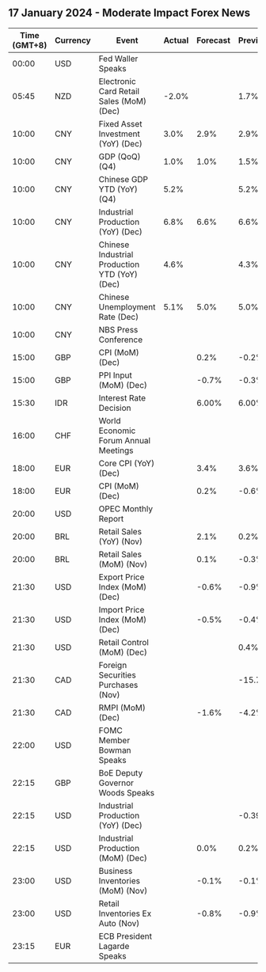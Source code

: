## 17 January 2024 - Moderate Impact Forex News

| Time (GMT+8) | Currency | Event | Actual | Forecast | Previous |
|------|----------|-------|--------|----------|----------|
| 00:00 | USD | Fed Waller Speaks |  |  |  |
| 05:45 | NZD | Electronic Card Retail Sales (MoM) (Dec) | -2.0% |  | 1.7% |
| 10:00 | CNY | Fixed Asset Investment (YoY) (Dec) | 3.0% | 2.9% | 2.9% |
| 10:00 | CNY | GDP (QoQ) (Q4) | 1.0% | 1.0% | 1.5% |
| 10:00 | CNY | Chinese GDP YTD (YoY) (Q4) | 5.2% |  | 5.2% |
| 10:00 | CNY | Industrial Production (YoY) (Dec) | 6.8% | 6.6% | 6.6% |
| 10:00 | CNY | Chinese Industrial Production YTD (YoY) (Dec) | 4.6% |  | 4.3% |
| 10:00 | CNY | Chinese Unemployment Rate (Dec) | 5.1% | 5.0% | 5.0% |
| 10:00 | CNY | NBS Press Conference |  |  |  |
| 15:00 | GBP | CPI (MoM) (Dec) |  | 0.2% | -0.2% |
| 15:00 | GBP | PPI Input (MoM) (Dec) |  | -0.7% | -0.3% |
| 15:30 | IDR | Interest Rate Decision |  | 6.00% | 6.00% |
| 16:00 | CHF | World Economic Forum Annual Meetings |  |  |  |
| 18:00 | EUR | Core CPI (YoY) (Dec) |  | 3.4% | 3.6% |
| 18:00 | EUR | CPI (MoM) (Dec) |  | 0.2% | -0.6% |
| 20:00 | USD | OPEC Monthly Report |  |  |  |
| 20:00 | BRL | Retail Sales (YoY) (Nov) |  | 2.1% | 0.2% |
| 20:00 | BRL | Retail Sales (MoM) (Nov) |  | 0.1% | -0.3% |
| 21:30 | USD | Export Price Index (MoM) (Dec) |  | -0.6% | -0.9% |
| 21:30 | USD | Import Price Index (MoM) (Dec) |  | -0.5% | -0.4% |
| 21:30 | USD | Retail Control (MoM) (Dec) |  |  | 0.4% |
| 21:30 | CAD | Foreign Securities Purchases (Nov) |  |  | -15.75B |
| 21:30 | CAD | RMPI (MoM) (Dec) |  | -1.6% | -4.2% |
| 22:00 | USD | FOMC Member Bowman Speaks |  |  |  |
| 22:15 | GBP | BoE Deputy Governor Woods Speaks |  |  |  |
| 22:15 | USD | Industrial Production (YoY) (Dec) |  |  | -0.39% |
| 22:15 | USD | Industrial Production (MoM) (Dec) |  | 0.0% | 0.2% |
| 23:00 | USD | Business Inventories (MoM) (Nov) |  | -0.1% | -0.1% |
| 23:00 | USD | Retail Inventories Ex Auto (Nov) |  | -0.8% | -0.9% |
| 23:15 | EUR | ECB President Lagarde Speaks |  |  |  |
